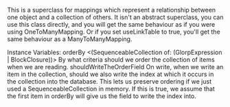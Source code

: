 This is a superclass for mappings which represent a relationship between one object and a collection of others. It isn't an abstract superclass, you can use this class directly, and you will get the same behaviour as if you were using OneToManyMapping. Or if you set useLinkTable to true, you'll get the same behaviour as a ManyToManyMapping.

Instance Variables:
	orderBy	<(SequenceableCollection of: (GlorpExpression | BlockClosure))>	By what criteria should we order the collection of items when we are reading.
	shouldWriteTheOrderField	<Boolean>	On write, when we write an item in the collection, should we also write the index at which it occurs in the collection into the database. This lets us preserve ordering if we just used a SequenceableCollection in memory. If this is true, we assume that the first item in orderBy will give us the field to write the index into.

